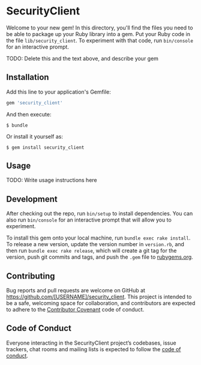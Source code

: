 # SecurityClient

Welcome to your new gem! In this directory, you'll find the files you need to be able to package up your Ruby library into a gem. Put your Ruby code in the file `lib/security_client`. To experiment with that code, run `bin/console` for an interactive prompt.

TODO: Delete this and the text above, and describe your gem

## Installation

Add this line to your application's Gemfile:

```ruby
gem 'security_client'
```

And then execute:

    $ bundle

Or install it yourself as:

    $ gem install security_client

## Usage

TODO: Write usage instructions here

## Development

After checking out the repo, run `bin/setup` to install dependencies. You can also run `bin/console` for an interactive prompt that will allow you to experiment.

To install this gem onto your local machine, run `bundle exec rake install`. To release a new version, update the version number in `version.rb`, and then run `bundle exec rake release`, which will create a git tag for the version, push git commits and tags, and push the `.gem` file to [rubygems.org](https://rubygems.org).

## Contributing

Bug reports and pull requests are welcome on GitHub at https://github.com/[USERNAME]/security_client. This project is intended to be a safe, welcoming space for collaboration, and contributors are expected to adhere to the [Contributor Covenant](http://contributor-covenant.org) code of conduct.

## Code of Conduct

Everyone interacting in the SecurityClient project’s codebases, issue trackers, chat rooms and mailing lists is expected to follow the [code of conduct](https://github.com/[USERNAME]/security_client/blob/master/CODE_OF_CONDUCT.md).
